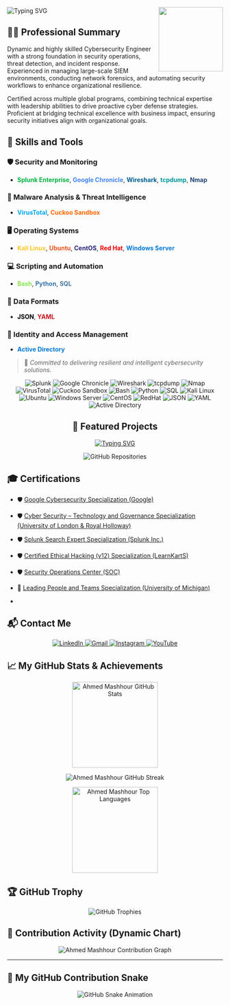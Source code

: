 <img align="right" height="150" src="https://i.giphy.com/media/v1.Y2lkPTc5MGI3NjExMjZybWx4ZXo0Y2N0anI1aHd5cWoxYmVndnlubDB5NXN2YWFxOGIybyZlcD12MV9pbnRlcm5hbF9naWZfYnlfaWQmY3Q9Zw/RDZo7znAdn2u7sAcWH/giphy.gif"  />

   </head>
<body>
    <div class="typing-svg">
                <img src="https://readme-typing-svg.herokuapp.com/?font=Righteous&size=35&center=true&vCenter=true&width=500&height=70&duration=4000&lines=Hi+There!+👋;+I'm+Ahmed+Mashhour;+Communication+Engineer;+CyberSecurity+Engineer;" alt="Typing SVG">
    </div>
</body>
</html>

## 👨‍💻 Professional Summary

Dynamic and highly skilled Cybersecurity Engineer with a strong foundation in security operations, threat detection, and incident response.  
Experienced in managing large-scale SIEM environments, conducting network forensics, and automating security workflows to enhance organizational resilience.

Certified across multiple global programs, combining technical expertise with leadership abilities to drive proactive cyber defense strategies.  
Proficient at bridging technical excellence with business impact, ensuring security initiatives align with organizational goals.



## 🧰 Skills and Tools

### 🛡️ Security and Monitoring
- <span style="color:#00B140;"><b>Splunk Enterprise</b></span>, <span style="color:#4285F4;"><b>Google Chronicle</b></span>, <span style="color:#005F91;"><b>Wireshark</b></span>, <span style="color:#00979D;"><b>tcpdump</b></span>, <span style="color:#214478;"><b>Nmap</b></span>

### 🔬 Malware Analysis & Threat Intelligence
- <span style="color:#00A4EF;"><b>VirusTotal</b></span>, <span style="color:#FF6600;"><b>Cuckoo Sandbox</b></span>

### 🖥️ Operating Systems
- <span style="color:#FCC624;"><b>Kali Linux</b></span>, <span style="color:#E95420;"><b>Ubuntu</b></span>, <span style="color:#262577;"><b>CentOS</b></span>, <span style="color:#EE0000;"><b>Red Hat</b></span>, <span style="color:#0078D6;"><b>Windows Server</b></span>

### 💻 Scripting and Automation
- <span style="color:#89E051;"><b>Bash</b></span>, <span style="color:#3776AB;"><b>Python</b></span>, <span style="color:#4479A1;"><b>SQL</b></span>

### 📄 Data Formats
- <span style="color:#000000;"><b>JSON</b></span>, <span style="color:#CB171E;"><b>YAML</b></span>

### 👥 Identity and Access Management
- <span style="color:#0078D4;"><b>Active Directory</b></span>

> 🚀 *Committed to delivering resilient and intelligent cybersecurity solutions.*


<p align="center">
  <!-- SIEM Tools -->
  <img src="https://img.shields.io/badge/SIEM-Splunk-informational?style=flat-square&logo=splunk&logoColor=white&color=4ab197" alt="Splunk">
  <img src="https://img.shields.io/badge/SIEM-Google_Chronicle-informational?style=flat-square&logo=google&logoColor=white&color=4ab197" alt="Google Chronicle">
  
  <!-- Network and Security Tools -->
  <img src="https://img.shields.io/badge/Security-Wireshark-informational?style=flat-square&logo=wireshark&logoColor=white&color=4ab197" alt="Wireshark">
  <img src="https://img.shields.io/badge/Security-tcpdump-informational?style=flat-square&logo=wireshark&logoColor=white&color=4ab197" alt="tcpdump">
  <img src="https://img.shields.io/badge/Security-Nmap-informational?style=flat-square&logo=nmap&logoColor=white&color=4ab197" alt="Nmap">

  <!-- Malware Analysis Tools -->
  <img src="https://img.shields.io/badge/Security-VirusTotal-informational?style=flat-square&logo=virustotal&logoColor=white&color=4ab197" alt="VirusTotal">
  <img src="https://img.shields.io/badge/Security-Cuckoo_Sandbox-informational?style=flat-square&logo=sandbox&logoColor=white&color=4ab197" alt="Cuckoo Sandbox">

  <!-- Programming and Scripting -->
  <img src="https://img.shields.io/badge/Code-Bash-informational?style=flat-square&logo=gnubash&logoColor=white&color=4ab197" alt="Bash">
  <img src="https://img.shields.io/badge/Code-Python-informational?style=flat-square&logo=python&logoColor=white&color=4ab197" alt="Python">
  <img src="https://img.shields.io/badge/Database-SQL-informational?style=flat-square&logo=mysql&logoColor=white&color=4ab197" alt="SQL">

  <!-- Operating Systems -->
  <img src="https://img.shields.io/badge/OS-Kali_Linux-informational?style=flat-square&logo=kalilinux&logoColor=white&color=4ab197" alt="Kali Linux">
  <img src="https://img.shields.io/badge/OS-Ubuntu-informational?style=flat-square&logo=ubuntu&logoColor=white&color=4ab197" alt="Ubuntu">
  <img src="https://img.shields.io/badge/OS-Windows_Server-informational?style=flat-square&logo=windows&logoColor=white&color=4ab197" alt="Windows Server">
  <img src="https://img.shields.io/badge/OS-CentOS-informational?style=flat-square&logo=centos&logoColor=white&color=4ab197" alt="CentOS">
  <img src="https://img.shields.io/badge/OS-Red_Hat-informational?style=flat-square&logo=redhat&logoColor=white&color=4ab197" alt="RedHat">

  <!-- Data Formats -->
  <img src="https://img.shields.io/badge/Format-JSON-informational?style=flat-square&logo=json&logoColor=white&color=4ab197" alt="JSON">
  <img src="https://img.shields.io/badge/Format-YAML-informational?style=flat-square&logo=yaml&logoColor=white&color=4ab197" alt="YAML">

  <!-- Identity and Access -->
  <img src="https://img.shields.io/badge/Security-Active_Directory-informational?style=flat-square&logo=microsoft&logoColor=white&color=4ab197" alt="Active Directory">
</p>



<h2 align="center">🚀 Featured Projects</h2>

<p align="center">
  <a href="https://github.com/ahmmashhour?tab=repositories" target="_blank">
    <img src="https://readme-typing-svg.demolab.com?font=Fira+Code&weight=500&size=24&pause=1000&color=4AB197&center=true&vCenter=true&width=700&lines=Explore+My+Latest+Cybersecurity+Projects;Hands-on+Labs%2C+Tools%2C+and+Research;Click+Here+to+Visit+My+Repositories!" alt="Typing SVG">
  </a>
</p>

<p align="center">
  <a href="https://github.com/ahmmashhour?tab=repositories" target="_blank" style="text-decoration: none;">
    <img src="https://img.shields.io/badge/-View%20My%20Repositories-4AB197?style=for-the-badge&logo=github&logoColor=white" alt="GitHub Repositories">
  </a>
</p>


## 🎓 Certifications

- 🛡️ [Google Cybersecurity Specialization (Google)](https://coursera.org/share/bfc7c66d4fbe1f836f6c10b11e918096)
- 🛡️ [Cyber Security – Technology and Governance Specialization (University of London & Royal Holloway)](https://coursera.org/share/dfc48eabc7b3f06cd894d155aa2bbbf9)
- 🛡️ [Splunk Search Expert Specialization (Splunk Inc.)](https://coursera.org/share/81c6ff7593abaf21fe17eede37dc1734)
- 🛡️ [Certified Ethical Hacking (v12) Specialization (LearnKartS)](https://coursera.org/share/3123da35b55d02cd14ba9ca332e75ba6)
- 🛡️ [Security Operations Center (SOC)](https://coursera.org/share/b5f14ae9e84e7d1105a0685783d798e0)
- 🎯 [Leading People and Teams Specialization (University of Michigan)](https://coursera.org/share/de111c82b3afd2231c7f0fd14c60dfc4)


-
## 📬 Contact Me

<p align="center">
  <a href="https://linkedin.com/in/ahmed-mashhour-b074ba178" target="_blank">
    <img src="https://img.shields.io/badge/LinkedIn-0077B5?style=for-the-badge&logo=linkedin&logoColor=white" alt="LinkedIn">
  </a>
  <a href="mailto:ahm.mashhour@gmail.com" target="_blank">
    <img src="https://img.shields.io/badge/Email-D14836?style=for-the-badge&logo=gmail&logoColor=white" alt="Gmail">
  </a>
  <a href="https://www.instagram.com/cyber.anda?igsh=bjNtOG5rdzg2N2do" target="_blank">
    <img src="https://img.shields.io/badge/Instagram-E4405F?style=for-the-badge&logo=instagram&logoColor=white" alt="Instagram">
  </a>
  <a href="https://youtube.com/@cyberanda?si=fK-Ecbb639142S1w" target="_blank">
    <img src="https://img.shields.io/badge/YouTube-FF0000?style=for-the-badge&logo=youtube&logoColor=white" alt="YouTube">
  </a>
</p>



## 📈 My GitHub Stats & Achievements

<p align="center">
  <!-- Dark Theme Stats -->
  <img src="https://github-readme-stats.vercel.app/api?username=ahmmashhour&show_icons=true&theme=tokyonight&hide_border=true&locale=en" alt="Ahmed Mashhour GitHub Stats" height="200"/>
  
<p align="center">
  <img src="https://streak-stats.demolab.com?user=ahmmashhour&theme=material-palenight&hide_border=true&date_format=M%20j%5B%2C%20Y%5D" alt="Ahmed Mashhour GitHub Streak"/>
</p>


<p align="center">
  <!-- Top Languages -->
  <img src="https://github-readme-stats.vercel.app/api/top-langs/?username=ahmmashhour&layout=compact&theme=gruvbox&hide_border=true" alt="Ahmed Mashhour Top Languages" height="200"/>
</p>


## 🏆 GitHub Trophy

<p align="center">
  <img src="https://github-profile-trophy.vercel.app/?username=ahmmashhour&theme=monokai&column=7&no-frame=true" alt="GitHub Trophies" />
</p>


## 🚀 Contribution Activity (Dynamic Chart)

<p align="center">
  <img src="https://github-readme-activity-graph.vercel.app/graph?username=ahmmashhour&theme=dracula&hide_border=true" alt="Ahmed Mashhour Contribution Graph"/>
</p>


---

## 🐍 My GitHub Contribution Snake

<p align="center">
  <img src="https://ahmmashhour.github.io/AhmMashhour/github-contribution-grid-snake.svg" alt="GitHub Snake Animation">
</p>




